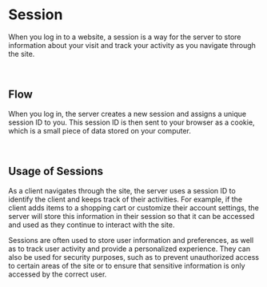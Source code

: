 # Session

When you log in to a website, a session is a way for the server to store information about your visit and track your activity as you navigate through the site. 

<br>

## Flow

When you log in, the server creates a new session and assigns a unique session ID to you. This session ID is then sent to your browser as a cookie, which is a small piece of data stored on your computer.

<br>

## Usage of Sessions

As a client navigates through the site, the server uses a session ID to identify the client and keeps track of their activities. For example, if the client adds items to a shopping cart or customize their account settings, the server will store this information in their session so that it can be accessed and used as they continue to interact with the site.

Sessions are often used to store user information and preferences, as well as to track user activity and provide a personalized experience. They can also be used for security purposes, such as to prevent unauthorized access to certain areas of the site or to ensure that sensitive information is only accessed by the correct user.